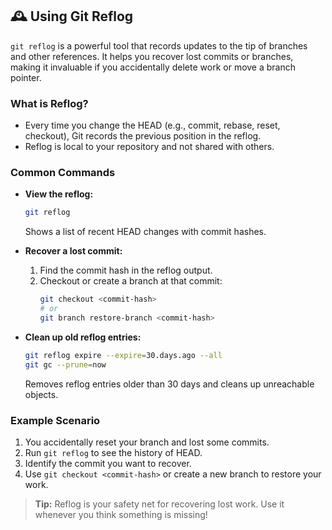 
## 🕰️ Using Git Reflog

`git reflog` is a powerful tool that records updates to the tip of branches and other references. It helps you recover lost commits or branches, making it invaluable if you accidentally delete work or move a branch pointer.

### What is Reflog?

- Every time you change the HEAD (e.g., commit, rebase, reset, checkout), Git records the previous position in the reflog.
- Reflog is local to your repository and not shared with others.

### Common Commands

- **View the reflog:**  
    ```bash
    git reflog
    ```
    Shows a list of recent HEAD changes with commit hashes.

- **Recover a lost commit:**  
    1. Find the commit hash in the reflog output.
    2. Checkout or create a branch at that commit:
        ```bash
        git checkout <commit-hash>
        # or
        git branch restore-branch <commit-hash>
        ```

- **Clean up old reflog entries:**  
    ```bash
    git reflog expire --expire=30.days.ago --all
    git gc --prune=now
    ```
    Removes reflog entries older than 30 days and cleans up unreachable objects.

### Example Scenario

1. You accidentally reset your branch and lost some commits.
2. Run `git reflog` to see the history of HEAD.
3. Identify the commit you want to recover.
4. Use `git checkout <commit-hash>` or create a new branch to restore your work.

> **Tip:** Reflog is your safety net for recovering lost work. Use it whenever you think something is missing!